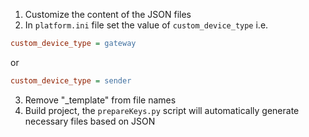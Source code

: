 1. Customize the content of the JSON files
2. In `platform.ini` file set the value of `custom_device_type` i.e.

```ini
custom_device_type = gateway 
```
or
```ini
custom_device_type = sender
```

3. Remove "_template" from file names
4. Build project, the `prepareKeys.py` script will automatically generate necessary files based on JSON
